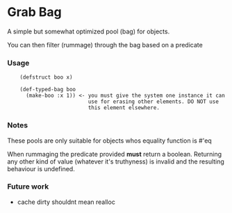 # Grab Bag

A simple but somewhat optimized pool (bag) for objects.

You can then filter (rummage) through the bag based on a predicate

### Usage

```
    (defstruct boo x)

	(def-typed-bag boo
	  (make-boo :x 1)) <- you must give the system one instance it can
	                      use for erasing other elements. DO NOT use
						  this element elsewhere.
```


### Notes

These pools are only suitable for objects whos equality function is #'eq

When rummaging the predicate provided **must** return a boolean. Returning any other kind of value (whatever it's truthyness) is invalid and the resulting behaviour is undefined.

### Future work

- cache dirty shouldnt mean realloc
